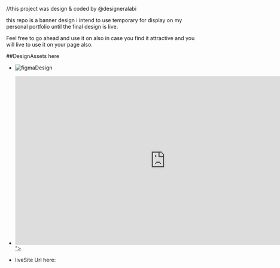 //this project was design & coded by @designeralabi

this repo is a banner design i intend to use temporary for display on my personal portfolio until the final design is live. 

Feel free to go ahead and use it on also in case you find it attractive and you will live to use it on your page also.


##DesignAssets here

- ![figmaDesign](https://www.figma.com/file/cxvksI6En94B54ar89STeK/comingsoon-Page?node-id=39%3A7)

- <a href="https://www.figma.com/file/cxvksI6En94B54ar89STeK/comingsoon-Page?node-id=39%3A7"><iframe style="border: 1px solid rgba(0, 0, 0, 0.1);" width="800" height="450" src="https://www.figma.com/embed?embed_host=share&url=https%3A%2F%2Fwww.figma.com%2Ffile%2FcxvksI6En94B54ar89STeK%2Fcomingsoon-Page%3Fnode-id%3D39%253A7" allowfullscreen></iframe>"></a>


- liveSite Url here: 
